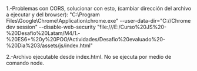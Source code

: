 1.-Problemas con CORS, solucionar con esto, (cambiar dirección del archivo a ejecutar y del browser):
"C:\Program Files\Google\Chrome\Application\chrome.exe" --user-data-dir="C://Chrome dev session" --disable-web-security "file:///E:/Curso%20JS%20-%20Desafio%20Latam/M4/1.-%20ES6+%20y%20POO/Actividades/Desafio%20evaluado%20-%20Dia%203/assets/js/index.html"

2.-Archivo ejecutable desde index.html. No se ejecuta por medio de comando node.
